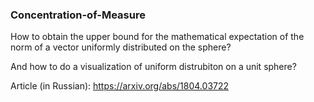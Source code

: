 ### Concentration-of-Measure

How to obtain the upper bound for the mathematical expectation of the norm of a vector uniformly distributed on the sphere?

And how to do a visualization of uniform distrubiton on a unit sphere?

Article (in Russian): https://arxiv.org/abs/1804.03722
